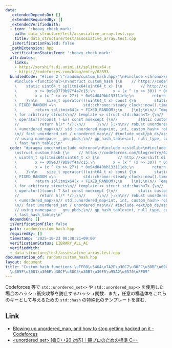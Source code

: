 ```yaml
---
data:
  _extendedDependsOn: []
  _extendedRequiredBy: []
  _extendedVerifiedWith:
  - icon: ':heavy_check_mark:'
    path: data_structure/test/assosiative_array.test.cpp
    title: data_structure/test/assosiative_array.test.cpp
  _isVerificationFailed: false
  _pathExtension: hpp
  _verificationStatusIcon: ':heavy_check_mark:'
  attributes:
    links:
    - http://xorshift.di.unimi.it/splitmix64.c
    - https://codeforces.com/blog/entry/62393
  bundledCode: "#line 2 \"random/custom_hash.hpp\"\n#include <chrono>\n#include <cstdlib>\n\
    #include <functional>\n\nstruct custom_hash {\n    // https://codeforces.com/blog/entry/62393\n\
    \    static uint64_t splitmix64(uint64_t x) {\n        // http://xorshift.di.unimi.it/splitmix64.c\n\
    \        x += 0x9e3779b97f4a7c15;\n        x = (x ^ (x >> 30)) * 0xbf58476d1ce4e5b9;\n\
    \        x = (x ^ (x >> 27)) * 0x94d049bb133111eb;\n        return x ^ (x >> 31);\n\
    \    }\n\n    size_t operator()(uint64_t x) const {\n        static const uint64_t\
    \ FIXED_RANDOM =\n            std::chrono::steady_clock::now().time_since_epoch().count();\n\
    \        return splitmix64(x + FIXED_RANDOM);\n    }\n};\n\n// Template of std::hash\
    \ for arbitrary structs\n// template <> struct std::hash<T> {\n//     std::size_t\
    \ operator()(const T &x) const noexcept {\n//         static custom_hash h;\n\
    //         return h(/* */);\n//     }\n// };\n\n// robust unordered_map\n// #include\
    \ <unordered_map>\n// std::unordered_map<int, int, custom_hash> robust_unordered_map;\n\
    \n// fast unordered_set / unordered_map\n// #include <ext/pb_ds/assoc_container.hpp>\n\
    // using namespace __gnu_pbds;\n// gp_hash_table<int, null_type, custom_hash>\
    \ fast_hash_table;\n"
  code: "#pragma once\n#include <chrono>\n#include <cstdlib>\n#include <functional>\n\
    \nstruct custom_hash {\n    // https://codeforces.com/blog/entry/62393\n    static\
    \ uint64_t splitmix64(uint64_t x) {\n        // http://xorshift.di.unimi.it/splitmix64.c\n\
    \        x += 0x9e3779b97f4a7c15;\n        x = (x ^ (x >> 30)) * 0xbf58476d1ce4e5b9;\n\
    \        x = (x ^ (x >> 27)) * 0x94d049bb133111eb;\n        return x ^ (x >> 31);\n\
    \    }\n\n    size_t operator()(uint64_t x) const {\n        static const uint64_t\
    \ FIXED_RANDOM =\n            std::chrono::steady_clock::now().time_since_epoch().count();\n\
    \        return splitmix64(x + FIXED_RANDOM);\n    }\n};\n\n// Template of std::hash\
    \ for arbitrary structs\n// template <> struct std::hash<T> {\n//     std::size_t\
    \ operator()(const T &x) const noexcept {\n//         static custom_hash h;\n\
    //         return h(/* */);\n//     }\n// };\n\n// robust unordered_map\n// #include\
    \ <unordered_map>\n// std::unordered_map<int, int, custom_hash> robust_unordered_map;\n\
    \n// fast unordered_set / unordered_map\n// #include <ext/pb_ds/assoc_container.hpp>\n\
    // using namespace __gnu_pbds;\n// gp_hash_table<int, null_type, custom_hash>\
    \ fast_hash_table;\n"
  dependsOn: []
  isVerificationFile: false
  path: random/custom_hash.hpp
  requiredBy: []
  timestamp: '2025-10-23 00:38:21+09:00'
  verificationStatus: LIBRARY_ALL_AC
  verifiedWith:
  - data_structure/test/assosiative_array.test.cpp
documentation_of: random/custom_hash.hpp
layout: document
title: "Custom hash functions \uFF08\u5404\u7A2E\u30C7\u30FC\u30BF\u69CB\u9020\u306E\
  \u305F\u3081\u306E\u30CF\u30C3\u30B7\u30E5\u95A2\u6570\uFF09"
---
```


Codeforces 等で `std::unordered_set<>` や `std::unordered_map<>` を使用した場合のハッシュ衝突攻撃を防止するハッシュ関数．また，任意の構造体をこれらのキーとして与えるための `std::hash` の特殊化のテンプレートを含む．

## Link

- [Blowing up unordered_map, and how to stop getting hacked on it - Codeforces](https://codeforces.com/blog/entry/62393)
- [<unordered_set> [🟢C++20 対応]｜競プロのための標準 C++](https://zenn.dev/reputeless/books/standard-cpp-for-competitive-programming/viewer/unordered_set)
